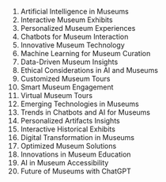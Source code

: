 

1. Artificial Intelligence in Museums
2. Interactive Museum Exhibits
3. Personalized Museum Experiences
4. Chatbots for Museum Interaction
5. Innovative Museum Technology
6. Machine Learning for Museum Curation
7. Data-Driven Museum Insights
8. Ethical Considerations in AI and Museums
9. Customized Museum Tours
10. Smart Museum Engagement
11. Virtual Museum Tours
12. Emerging Technologies in Museums
13. Trends in Chatbots and AI for Museums
14. Personalized Artifacts Insights
15. Interactive Historical Exhibits
16. Digital Transformation in Museums
17. Optimized Museum Solutions
18. Innovations in Museum Education
19. AI in Museum Accessibility
20. Future of Museums with ChatGPT
